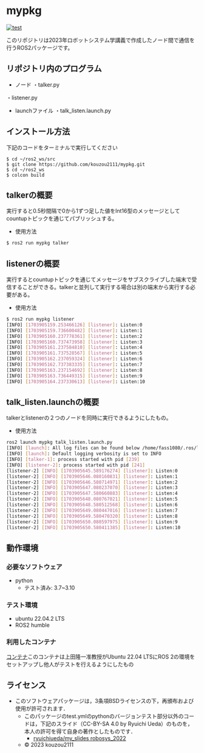 # mypkg
[![test](https://github.com/kouzou2111/mypkg/actions/workflows/test.yml/badge.svg)](https://github.com/kouzou2111/mypkg/actions/workflows/test.yml)

このリポジトリは2023年ロボットシステム学講義で作成したノード間で通信を行うROS2パッケージです。


## リポジトリ内のプログラム
* ノード
・talker.py

・listener.py

* launchファイル
・talk_listen.launch.py

## インストール方法
下記のコードをターミナルで実行してください
```
$ cd ~/ros2_ws/src
$ git clone https://github.com/kouzou2111/mypkg.git
$ cd ~/ros2_ws
$ colcon build
```

## talkerの概要

実行すると0.5秒間隔で0から1ずつ足した値をInt16型のメッセージとしてcountupトピックを通じてパブリッシュする。

* 使用方法

```bash
$ ros2 run mypkg talker
```
## listenerの概要

実行するとcountupトピックを通じてメッセージをサブスクライブした端末で受信することができる。talkerと並列して実行する場合は別の端末から実行する必要がある。

* 使用方法

```bash
$ ros2 run mypkg listener
[INFO] [1703905159.253466126] [listener]: Listen:0
[INFO] [1703905159.736600482] [listener]: Listen:1
[INFO] [1703905160.237778361] [listener]: Listen:2
[INFO] [1703905160.737473958] [listener]: Listen:3
[INFO] [1703905161.237584810] [listener]: Listen:4
[INFO] [1703905161.737528567] [listener]: Listen:5
[INFO] [1703905162.237059324] [listener]: Listen:6
[INFO] [1703905162.737383335] [listener]: Listen:7
[INFO] [1703905163.237154692] [listener]: Listen:8
[INFO] [1703905163.736449315] [listener]: Listen:9
[INFO] [1703905164.237330613] [listener]: Listen:10
```

## talk_listen.launchの概要

talkerとlistenerの２つのノードを同時に実行できるようにしたもの。

* 使用方法

```bash
ros2 launch mypkg talk_listen.launch.py
[INFO] [launch]: All log files can be found below /home/fass1080/.ros/log/2023-12-30-12-07-24-810757-DESKTOP-TTGLLEK-237
[INFO] [launch]: Default logging verbosity is set to INFO
[INFO] [talker-1]: process started with pid [239]
[INFO] [listener-2]: process started with pid [241]
[listener-2] [INFO] [1703905645.589176274] [listener]: Listen:0
[listener-2] [INFO] [1703905646.080160831] [listener]: Listen:1
[listener-2] [INFO] [1703905646.580714971] [listener]: Listen:2
[listener-2] [INFO] [1703905647.080237070] [listener]: Listen:3
[listener-2] [INFO] [1703905647.580660883] [listener]: Listen:4
[listener-2] [INFO] [1703905648.080767021] [listener]: Listen:5
[listener-2] [INFO] [1703905648.580512568] [listener]: Listen:6
[listener-2] [INFO] [1703905649.080447016] [listener]: Listen:7
[listener-2] [INFO] [1703905649.580470320] [listener]: Listen:8
[listener-2] [INFO] [1703905650.080597975] [listener]: Listen:9
[listener-2] [INFO] [1703905650.580411385] [listener]: Listen:10
```

## 動作環境
### 必要なソフトウェア　
* python
  * テスト済み: 3.7~3.10


### テスト環境
* ubuntu 22.04.2 LTS
* ROS2 humble

### 利用したコンテナ
[コンテナ](https://hub.docker.com/layers/ryuichiueda/ubuntu22.04-ros2/latest/images/sha256-0e1773bc6f12b57172c8818aac36aeb97ca13269028028d49ad5f6f8cc0d6204?context=explore)このコンテナは上田隆一准教授がUbuntu 22.04 LTSにROS 2の環境をセットアップし他人がテストを行えるようにしたもの

## ライセンス
* このソフトウェアパッケージは，3条項BSDライセンスの下，再頒布および使用が許可されます．
    * このパッケージのtest.ymlのpythonのバージョンテスト部分以外のコードは，下記のスライド（CC-BY-SA 4.0 by Ryuichi Ueda）のものを，本人の許可を得て自身の著作としたものです．
         * [ryuichiueda/my_slides robosys_2022](https://github.com/ryuichiueda/my_slides/tree/master/robosys_2022)
    * © 2023 kouzou2111
